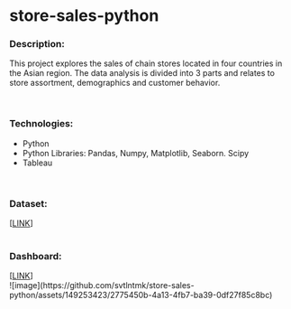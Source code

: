 # store-sales-python

<h3> Description:</h3>
<p>This project explores the sales of chain stores located in four countries in the Asian region. The data analysis is divided into 3 parts and relates to store assortment, demographics and customer behavior.</p>
<br>

<h3> Technologies:</h3>
<ul>
  <li>Python</li>
  <li>Python Libraries: Pandas, Numpy, Matplotlib, Seaborn. Scipy</li>
  <li>Tableau</li>
</ul>  
<br>
<h3>Dataset:</h3>
[<a href="https://docs.google.com/spreadsheets/d/1oV3Gb00vtJHoV8ufwi3A7Jg-SgCKrbXJ/edit?usp=drive_link&ouid=103010447477087553966&rtpof=true&sd=true">LINK</a>]<br>
<br>
<h3>Dashboard:</h3>
[<a href="https://public.tableau.com/app/profile/svitlana.tomko/viz/Salesmetrics_17101096396020/Salesmetrics">LINK</a>]<br>
![image](https://github.com/svtlntmk/store-sales-python/assets/149253423/2775450b-4a13-4fb7-ba39-0df27f85c8bc)
